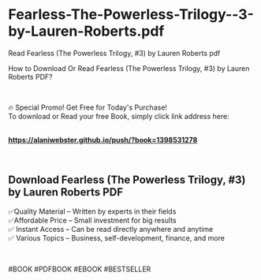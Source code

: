 # Fearless-The-Powerless-Trilogy--3-by-Lauren-Roberts.pdf
Read Fearless (The Powerless Trilogy, #3) by Lauren  Roberts pdf
<p>How to Download Or Read Fearless (The Powerless Trilogy, #3) by Lauren  Roberts PDF?</p>
<p>&nbsp;</p>
<p>&#128293;  Special Promo! Get Free for Today's Purchase!<br />To download or Read your free Book, simply click link address here:&nbsp;<br />&nbsp;</p>
<p><a href="https://alaniwebster.github.io/push/?book=1398531278"><strong>https://alaniwebster.github.io/push/?book=1398531278</strong></a></p>
<p>&nbsp;</p>
<h2>Download Fearless (The Powerless Trilogy, #3) by Lauren  Roberts PDF</h2>
<p>&#x2705;Quality Material &ndash; Written by experts in their fields<br />&#x2705;Affordable Price &ndash; Small investment for big results<br />&#x2705; Instant Access &ndash; Can be read directly anywhere and anytime<br />&#x2705; Various Topics &ndash; Business, self-development, finance, and more</p>
<p>&nbsp;</p>
<p>#BOOK #PDFBOOK #EBOOK #BESTSELLER</p>
